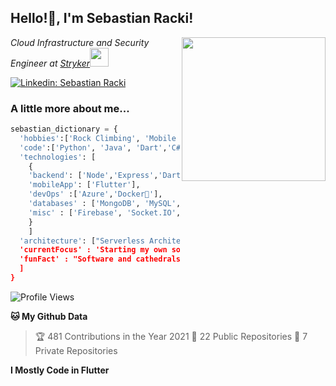 <h2>Hello!🏻, I'm Sebastian Racki!</h2>
<img align='right' src="https://media.giphy.com/media/M9gbBd9nbDrOTu1Mqx/giphy.gif" width="230">
<p><em>Cloud Infrastructure and Security Engineer at <a href="https://www.stryker.com">Stryker</a><img src="https://media.giphy.com/media/WUlplcMpOCEmTGBtBW/giphy.gif" width="30"> 
</em></p>

[![Linkedin: Sebastian Racki](https://img.shields.io/badge/-anmol-blue?style=flat-square&logo=Linkedin&logoColor=white&link=https://www.linkedin.com/in/anmol-p-singh/)](https://www.linkedin.com/in/sebastianracki/)

### A little more about me...  

```python
sebastian_dictionary = {
  'hobbies':['Rock Climbing', 'Mobile Dev', 'League of Legends'],
  'code':['Python', 'Java', 'Dart','C#'],
  'technologies': [
    {
    'backend': ['Node','Express','Dart','Python'],
    'mobileApp': ['Flutter'],
    'devOps' :['Azure','Docker🐳'],
    'databases' : ['MongoDB', 'MySQL','sqlite'],
    'misc' : ['Firebase', 'Socket.IO', 'pandas', 'https']
    }
    ]
  'architecture': ["Serverless Architecture', 'Multi-Page applications'],
  'currentFocus' : 'Starting my own social media app developed in Flutter',
  'funFact' : "Software and cathedrals are much the same — first we build them, then we pray."
  ]
}
```

![Profile Views](http://img.shields.io/badge/Profile%20Views-1029-blue)

**🐱 My Github Data** 
> 🏆 481 Contributions in the Year 2021
> 📜 22 Public Repositories 
> 🔑 7 Private Repositories  


**I Mostly Code in Flutter** 

